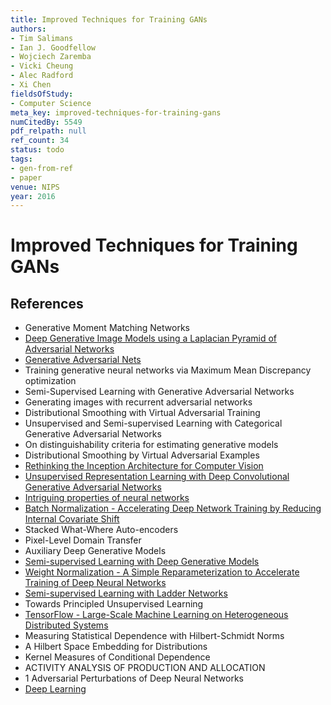 ```yaml
---
title: Improved Techniques for Training GANs
authors:
- Tim Salimans
- Ian J. Goodfellow
- Wojciech Zaremba
- Vicki Cheung
- Alec Radford
- Xi Chen
fieldsOfStudy:
- Computer Science
meta_key: improved-techniques-for-training-gans
numCitedBy: 5549
pdf_relpath: null
ref_count: 34
status: todo
tags:
- gen-from-ref
- paper
venue: NIPS
year: 2016
---
```


# Improved Techniques for Training GANs

## References

- Generative Moment Matching Networks
- [Deep Generative Image Models using a Laplacian Pyramid of Adversarial Networks](./deep-generative-image-models-using-a-laplacian-pyramid-of-adversarial-networks.md)
- [Generative Adversarial Nets](./generative-adversarial-nets.md)
- Training generative neural networks via Maximum Mean Discrepancy optimization
- Semi-Supervised Learning with Generative Adversarial Networks
- Generating images with recurrent adversarial networks
- Distributional Smoothing with Virtual Adversarial Training
- Unsupervised and Semi-supervised Learning with Categorical Generative Adversarial Networks
- On distinguishability criteria for estimating generative models
- Distributional Smoothing by Virtual Adversarial Examples
- [Rethinking the Inception Architecture for Computer Vision](./rethinking-the-inception-architecture-for-computer-vision.md)
- [Unsupervised Representation Learning with Deep Convolutional Generative Adversarial Networks](./unsupervised-representation-learning-with-deep-convolutional-generative-adversarial-networks.md)
- [Intriguing properties of neural networks](./intriguing-properties-of-neural-networks.md)
- [Batch Normalization - Accelerating Deep Network Training by Reducing Internal Covariate Shift](./batch-normalization-accelerating-deep-network-training-by-reducing-internal-covariate-shift.md)
- Stacked What-Where Auto-encoders
- Pixel-Level Domain Transfer
- Auxiliary Deep Generative Models
- [Semi-supervised Learning with Deep Generative Models](./semi-supervised-learning-with-deep-generative-models.md)
- [Weight Normalization - A Simple Reparameterization to Accelerate Training of Deep Neural Networks](./weight-normalization-a-simple-reparameterization-to-accelerate-training-of-deep-neural-networks.md)
- [Semi-supervised Learning with Ladder Networks](./semi-supervised-learning-with-ladder-networks.md)
- Towards Principled Unsupervised Learning
- [TensorFlow - Large-Scale Machine Learning on Heterogeneous Distributed Systems](./tensorflow-large-scale-machine-learning-on-heterogeneous-distributed-systems.md)
- Measuring Statistical Dependence with Hilbert-Schmidt Norms
- A Hilbert Space Embedding for Distributions
- Kernel Measures of Conditional Dependence
- ACTIVITY ANALYSIS OF PRODUCTION AND ALLOCATION
- 1 Adversarial Perturbations of Deep Neural Networks
- [Deep Learning](./deep-learning.md)

